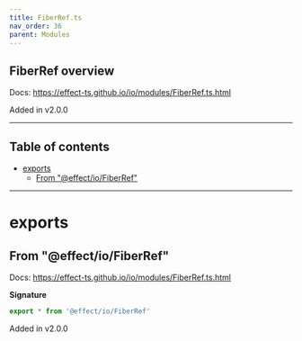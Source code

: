 ```yaml
---
title: FiberRef.ts
nav_order: 36
parent: Modules
---
```


## FiberRef overview

Docs: https://effect-ts.github.io/io/modules/FiberRef.ts.html

Added in v2.0.0

---

<h2 class="text-delta">Table of contents</h2>

- [exports](#exports)
  - [From "@effect/io/FiberRef"](#from-effectiofiberref)

---

# exports

## From "@effect/io/FiberRef"

Docs: https://effect-ts.github.io/io/modules/FiberRef.ts.html

**Signature**

```ts
export * from '@effect/io/FiberRef'
```

Added in v2.0.0
